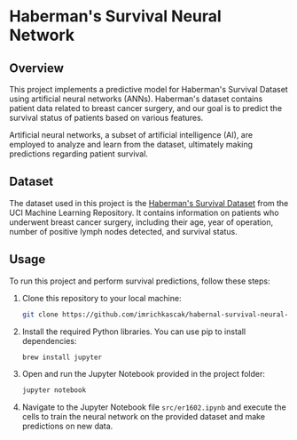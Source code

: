 # Haberman's Survival Neural Network

## Overview

This project implements a predictive model for Haberman's Survival Dataset using artificial neural networks (ANNs). Haberman's dataset contains patient data related to breast cancer surgery, and our goal is to predict the survival status of patients based on various features.

Artificial neural networks, a subset of artificial intelligence (AI), are employed to analyze and learn from the dataset, ultimately making predictions regarding patient survival.

## Dataset

The dataset used in this project is the [Haberman's Survival Dataset](https://archive.ics.uci.edu/ml/datasets/Haberman%27s+Survival) from the UCI Machine Learning Repository. It contains information on patients who underwent breast cancer surgery, including their age, year of operation, number of positive lymph nodes detected, and survival status.

## Usage

To run this project and perform survival predictions, follow these steps:

1. Clone this repository to your local machine:

   ```bash
   git clone https://github.com/imrichkascak/habernal-survival-neural-network.git

2. Install the required Python libraries. You can use pip to install dependencies:

   ```bash
   brew install jupyter

3. Open and run the Jupyter Notebook provided in the project folder:

   ```bash
   jupyter notebook
   
4. Navigate to the Jupyter Notebook file `src/er1602.ipynb` and execute the cells to train the neural network on the provided dataset and make predictions on new data.
